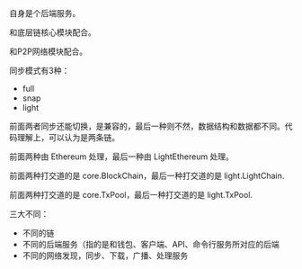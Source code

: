 自身是个后端服务。

和底层链核心模块配合。

和P2P网络模块配合。

同步模式有3种：

* full
* snap
* light

前面两者同步还能切换，是兼容的，最后一种则不然，数据结构和数据都不同。代码理解上，可以认为是两条链。

前面两种由 Ethereum 处理，最后一种由 LightEthereum 处理。

前面两种打交道的是 core.BlockChain，最后一种打交道的是 light.LightChain.

前面两种打交道的是 core.TxPool，最后一种打交道的是 light.TxPool.

三大不同：

* 不同的链
* 不同的后端服务（指的是和钱包、客户端、API、命令行服务所对应的后端
* 不同的网络发现，同步、下载，广播、处理服务



